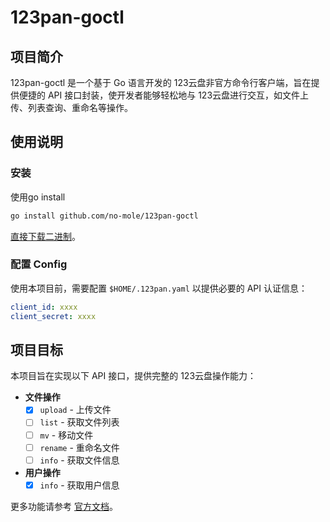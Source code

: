 # 123pan-goctl

## 项目简介
123pan-goctl 是一个基于 Go 语言开发的 123云盘非官方命令行客户端，旨在提供便捷的 API 接口封装，使开发者能够轻松地与 123云盘进行交互，如文件上传、列表查询、重命名等操作。

## 使用说明

### 安装
使用go install
```bash
go install github.com/no-mole/123pan-goctl
```
 [直接下载二进制](https://github.com/no-mole/123pan-goctl/releases)。

### 配置 Config
使用本项目前，需要配置 `$HOME/.123pan.yaml` 以提供必要的 API 认证信息：
```yaml
client_id: xxxx
client_secret: xxxx
```

## 项目目标
本项目旨在实现以下 API 接口，提供完整的 123云盘操作能力：

- **文件操作**
    - [x] `upload` - 上传文件
    - [ ] `list` - 获取文件列表
    - [ ] `mv` - 移动文件
    - [ ] `rename` - 重命名文件
    - [ ] `info` - 获取文件信息

- **用户操作**
    - [x] `info` - 获取用户信息

更多功能请参考 [官方文档](https://123yunpan.yuque.com/org-wiki-123yunpan-muaork/cr6ced)。